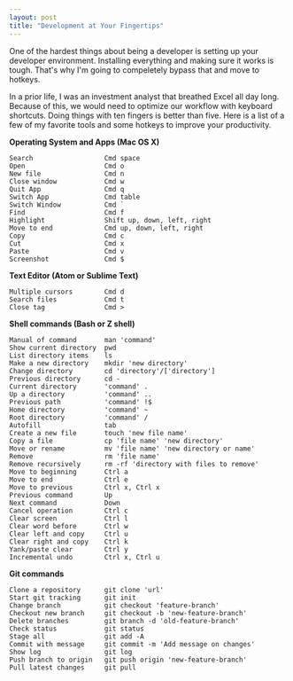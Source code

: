 ```yaml
---
layout: post
title: "Development at Your Fingertips"
---
```


One of the hardest things about being a developer is setting up your developer environment. Installing everything and making sure it works is tough. That's why I'm going to compeletely bypass that and move to hotkeys.

In a prior life, I was an investment analyst that breathed Excel all day long. Because of this, we would need to optimize our workflow with keyboard shortcuts. Doing things with ten fingers is better than five. Here is a list of a few of my favorite tools and some hotkeys to improve your productivity.

**Operating System and Apps (Mac OS X)**

```
Search                  Cmd space
Open                    Cmd o
New file                Cmd n
Close window            Cmd w
Quit App                Cmd q
Switch App              Cmd table
Switch Window           Cmd `
Find                    Cmd f
Highlight               Shift up, down, left, right
Move to end             Cmd up, down, left, right
Copy                    Cmd c
Cut                     Cmd x
Paste                   Cmd v
Screenshot              Cmd $
```

**Text Editor (Atom or Sublime Text)**

```
Multiple cursors        Cmd d
Search files            Cmd t
Close tag               Cmd >
```

**Shell commands (Bash or Z shell)**

```shell
Manual of command       man 'command'
Show current directory  pwd
List directory items    ls
Make a new directory    mkdir 'new directory'
Change directory        cd 'directory'/['directory']
Previous directory      cd -
Current directory       'command' .
Up a directory          'command' ..
Previous path           'command' !$
Home directory          'command' ~
Root directory          'command' /
Autofill                tab
Create a new file       touch 'new file name'
Copy a file             cp 'file name' 'new directory'
Move or rename          mv 'file name' 'new directory or name'
Remove                  rm 'file name'
Remove recursively      rm -rf 'directory with files to remove'
Move to beginning       Ctrl a
Move to end             Ctrl e
Move to previous        Ctrl x, Ctrl x
Previous command        Up
Next command            Down
Cancel operation        Ctrl c
Clear screen            Ctrl l
Clear word before       Ctrl w
Clear left and copy     Ctrl u
Clear right and copy    Ctrl k
Yank/paste clear        Ctrl y
Incremental undo        Ctrl x, Ctrl u
```

**Git commands**

```shell
Clone a repository      git clone 'url'
Start git tracking      git init
Change branch           git checkout 'feature-branch'
Checkout new branch     git checkout -b 'new-feature-branch'
Delete branches         git branch -d 'old-feature-branch'
Check status            git status
Stage all               git add -A
Commit with message     git commit -m 'Add message on changes'
Show log                git log
Push branch to origin   git push origin 'new-feature-branch'
Pull latest changes     git pull
```
